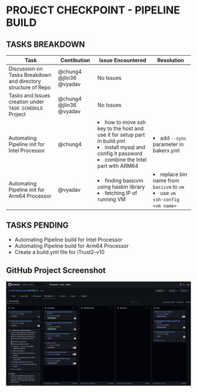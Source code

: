 # PROJECT CHECKPOINT - PIPELINE BUILD

## TASKS BREAKDOWN
| Task | Contibution| Issue Encountered | Resolution |
| --- | --- | --- | --- |
| Discussion on Tasks Breakdown and directory structure of Repo | @chung4 @jlin36 @vyadav | No Issues |  |
| Tasks and Issues creation under `TASK SCHEDULE` Project | @chung4 @jlin36 @vyadav | No Issues |  |
| Automating Pipeline init for Intel Processor  | @chung4 | <li>how to move ssh key to the host and use it for setup part in build.yml</li><li>install mysql and config it password</li><li>combine the Intel part with ARM64</li> | <li>add `--sync` parameter in bakerx.yml</li> |
| Automating Pipeline init for Arm64 Processor  | @vyadav | <li>finding basicvm using hasbin library</li><li>fetching IP of running VM</li> | <li>replace bin name from `basicvm` to `vm`</li><li>use `vm ssh-config <vm name>`</li> |


## TASKS PENDING
- Automating Pipeline build for Intel Processor
- Automating Pipeline build for Arm64 Processor
- Create a build.yml file for iTrust2-v10



## GitHub Project Screenshot
![GitHub Project Screenshot](/resources/Checkpoint%20Github%20Project%20Screenshot.png)
